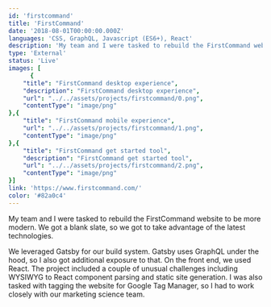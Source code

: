 ```yaml
---
id: 'firstcommand'
title: 'FirstCommand'
date: '2018-08-01T00:00:00.000Z'
languages: 'CSS, GraphQL, Javascript (ES6+), React'
description: 'My team and I were tasked to rebuild the FirstCommand website to be more modern. We got a blank slate, so we got to take advantage of the latest technologies.'
type: 'External'
status: 'Live'
images: [
      {
	"title": "FirstCommand desktop experience",
	"description": "FirstCommand desktop experience",
	"url": "../../assets/projects/firstcommand/0.png",
	"contentType": "image/png"
},{
	"title": "FirstCommand mobile experience",
	"url": "../../assets/projects/firstcommand/1.png",
	"contentType": "image/png"
},{
	"title": "FirstCommand get started tool",
	"description": "FirstCommand get started tool",
	"url": "../../assets/projects/firstcommand/2.png",
	"contentType": "image/png"
}]
link: 'https://www.firstcommand.com/'
color: '#82a0c4'
---
```


My team and I were tasked to rebuild the FirstCommand website to be more modern. We got a blank slate, so we got to take advantage of the latest technologies.

We leveraged Gatsby for our build system. Gatsby uses GraphQL under the hood, so I also got additional exposure to that. On the front end, we used React. The project included a couple of unusual challenges including WYSIWYG to React component parsing and static site generation. I was also tasked with tagging the website for Google Tag Manager, so I had to work closely with our marketing science team.
